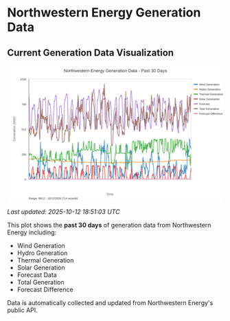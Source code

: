 # Northwestern Energy Generation Data

## Current Generation Data Visualization

![Northwestern Energy Generation Data](images/nwe_generation_plot.svg)

*Last updated: 2025-10-12 18:51:03 UTC*

This plot shows the **past 30 days** of generation data from Northwestern Energy including:
- Wind Generation
- Hydro Generation  
- Thermal Generation
- Solar Generation
- Forecast Data
- Total Generation
- Forecast Difference

Data is automatically collected and updated from Northwestern Energy's public API.

